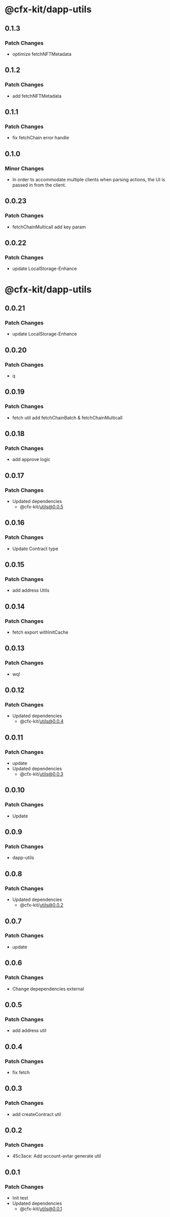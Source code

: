 # @cfx-kit/dapp-utils

## 0.1.3

### Patch Changes

- optimize fetchNFTMetadata

## 0.1.2

### Patch Changes

- add fetchNFTMetadata

## 0.1.1

### Patch Changes

- fix fetchChain error handle

## 0.1.0

### Minor Changes

- In order to accommodate multiple clients when parsing actions, the UI is passed in from the client.

## 0.0.23

### Patch Changes

- fetchChainMulticall add key param

## 0.0.22

### Patch Changes

- update LocalStorage-Enhance

# @cfx-kit/dapp-utils

## 0.0.21

### Patch Changes

- update LocalStorage-Enhance

## 0.0.20

### Patch Changes

- q

## 0.0.19

### Patch Changes

- fetch util add fetchChainBatch & fetchChainMulticall

## 0.0.18

### Patch Changes

- add approve logic

## 0.0.17

### Patch Changes

- Updated dependencies
  - @cfx-kit/utils@0.0.5

## 0.0.16

### Patch Changes

- Update Contract type

## 0.0.15

### Patch Changes

- add address Utils

## 0.0.14

### Patch Changes

- fetch export withInitCache

## 0.0.13

### Patch Changes

- wq!

## 0.0.12

### Patch Changes

- Updated dependencies
  - @cfx-kit/utils@0.0.4

## 0.0.11

### Patch Changes

- update
- Updated dependencies
  - @cfx-kit/utils@0.0.3

## 0.0.10

### Patch Changes

- Update

## 0.0.9

### Patch Changes

- dapp-utils

## 0.0.8

### Patch Changes

- Updated dependencies
  - @cfx-kit/utils@0.0.2

## 0.0.7

### Patch Changes

- update

## 0.0.6

### Patch Changes

- Change depependencies external

## 0.0.5

### Patch Changes

- add address util

## 0.0.4

### Patch Changes

- fix fetch

## 0.0.3

### Patch Changes

- add createContract util

## 0.0.2

### Patch Changes

- 45c3ace: Add account-avtar generate util

## 0.0.1

### Patch Changes

- Init test
- Updated dependencies
  - @cfx-kit/utils@0.0.1

